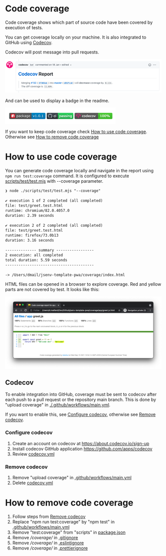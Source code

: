 # Code coverage

Code coverage shows which part of source code have been covered by execution of tests.

You can get coverage locally on your machine. It is also integrated to GitHub using [Codecov](https://docs.codecov.io/docs/pull-request-comments).

Codecov will post message into pull requests.

![stuff](./codecov_pr_comment.png)

And can be used to display a badge in the readme.

![stuff](./codecov_badge.png)

If you want to keep code coverage check [How to use code coverage](#How-to-use-code-coverage). Otherwise see [How to remove code coverage](#How-to-remove-code-coverage)

# How to use code coverage

You can generate code coverage locally and navigate in the report using `npm run test:coverage` command. It is configured to execute [scripts/test/test.mjs](../../scripts/test/test.mjs) with --coverage parameter.

```console
❯ node ./scripts/test/test.mjs "--coverage"

✔ execution 1 of 2 completed (all completed)
file: test/greet.test.html
runtime: chromium/82.0.4057.0
duration: 2.39 seconds

✔ execution 2 of 2 completed (all completed)
file: test/greet.test.html
runtime: firefox/73.0b13
duration: 3.16 seconds

-------------- summary -----------------
2 execution: all completed
total duration: 5.59 seconds
----------------------------------------

-> /Users/dmail/jsenv-template-pwa/coverage/index.html
```

HTML files can be opened in a browser to explore coverage. Red and yellow parts are not covered by test. It looks like this:

![stuff](./coverage_report_html.png)

## Codecov

To enable integration into GitHub, coverage must be sent to codecov after each push to a pull request or the repository main branch. This is done by "upload coverage" in [./.github/workflows/main.yml](../../.github/workflows/main.yml#L51).

If you want to enable this, see [Configure codecov](#Configure-codecov), otherwise see [Remove codecov](#Remove-codecov).

### Configure codecov

1. Create an account on codecov at https://about.codecov.io/sign-up
2. Install codecov GitHub application https://github.com/apps/codecov
3. Review [codecov.yml](../../codecov.yml)

### Remove codecov

1. Remove "upload coverage" in [.github/workflows/main.yml](../../.github/workflows/main.yml#L46)
2. Delete [codecov.yml](../../codecov.yml)

# How to remove code coverage

1. Follow steps from [Remove codecov](#remove-codecov)
2. Replace "npm run test:coverage" by "npm test" in [.github/workflows/main.yml](../../.github/workflows/main.yml#L50)
3. Remove "test:coverage" from "scripts" in [package.json](../../package.json#L46)
4. Remove _/coverage/_ in [.gitignore](../../.gitignore#L9)
5. Remove _/coverage/_ in [.eslintignore](../../.eslintignore#L13)
6. Remove _/coverage/_ in [.prettierignore](../../.prettierignore#L8)
